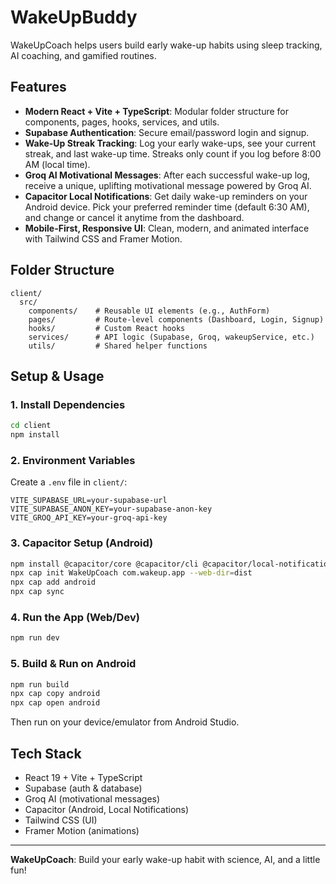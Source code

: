 # WakeUpBuddy

WakeUpCoach helps users build early wake-up habits using sleep tracking, AI coaching, and gamified routines.

## Features

- **Modern React + Vite + TypeScript**: Modular folder structure for components, pages, hooks, services, and utils.
- **Supabase Authentication**: Secure email/password login and signup.
- **Wake-Up Streak Tracking**: Log your early wake-ups, see your current streak, and last wake-up time. Streaks only count if you log before 8:00 AM (local time).
- **Groq AI Motivational Messages**: After each successful wake-up log, receive a unique, uplifting motivational message powered by Groq AI.
- **Capacitor Local Notifications**: Get daily wake-up reminders on your Android device. Pick your preferred reminder time (default 6:30 AM), and change or cancel it anytime from the dashboard.
- **Mobile-First, Responsive UI**: Clean, modern, and animated interface with Tailwind CSS and Framer Motion.

## Folder Structure

```
client/
  src/
    components/    # Reusable UI elements (e.g., AuthForm)
    pages/         # Route-level components (Dashboard, Login, Signup)
    hooks/         # Custom React hooks
    services/      # API logic (Supabase, Groq, wakeupService, etc.)
    utils/         # Shared helper functions
```

## Setup & Usage

### 1. Install Dependencies

```bash
cd client
npm install
```

### 2. Environment Variables

Create a `.env` file in `client/`:

```
VITE_SUPABASE_URL=your-supabase-url
VITE_SUPABASE_ANON_KEY=your-supabase-anon-key
VITE_GROQ_API_KEY=your-groq-api-key
```

### 3. Capacitor Setup (Android)

```bash
npm install @capacitor/core @capacitor/cli @capacitor/local-notifications
npx cap init WakeUpCoach com.wakeup.app --web-dir=dist
npx cap add android
npx cap sync
```

### 4. Run the App (Web/Dev)

```bash
npm run dev
```

### 5. Build & Run on Android

```bash
npm run build
npx cap copy android
npx cap open android
```

Then run on your device/emulator from Android Studio.


## Tech Stack

- React 19 + Vite + TypeScript
- Supabase (auth & database)
- Groq AI (motivational messages)
- Capacitor (Android, Local Notifications)
- Tailwind CSS (UI)
- Framer Motion (animations)

---

**WakeUpCoach**: Build your early wake-up habit with science, AI, and a little fun! 
